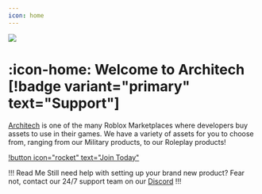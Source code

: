 ```yaml
---
icon: home
---
```


![](https://media.discordapp.net/attachments/1125146121199685743/1173227027755712653/WelcomeBanner.png?format=webp&quality=lossless)

# :icon-home: Welcome to Architech [!badge variant="primary" text="Support"]

[Architech](https://discord.gg/architech) is one of the many Roblox Marketplaces where developers buy assets to use in their games. We have a variety of assets for you to choose from, ranging from our Military products, to our Roleplay products!


[!button icon="rocket" text="Join Today"](https://discord.gg/architech)

!!! Read Me
Still need help with setting up your brand new product? Fear not, contact our 24/7 support team on our [Discord](https://discord.gg/architech)
!!!
